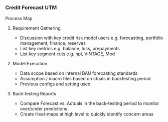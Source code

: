 
### Credit Forecast UTM

Process Map

1. Requirement Gathering

    - Discussion with key credit risk model users e.g. forecasting, portfolio management, finance, reserves
    - List key metrics e.g. balance, loss, prepayments
    - List key segment cuts e.g. npl, VINTAGE, Mod

2. Model Execution

    - Data scope based on internal BAU forecasting standards
    - Assumption / macro files based on ctuals in backtesting period
    - Previous configs and setting used 

3. Back-testing Reports

    - Compare Forecast vs. Actuals in the back-testing period to monitor over/under predictions
    - Create Heat-maps at high level to quickly identify concern areas






